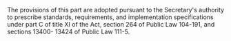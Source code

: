The provisions of this part are adopted pursuant to the Secretary's authority to prescribe standards, requirements, and implementation specifications under part C of title XI of the Act, section 264 of Public Law 104-191, and sections 13400-
13424 of Public Law 111-5.
